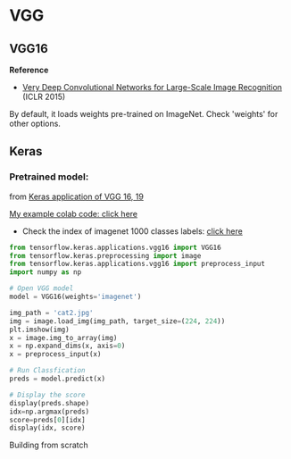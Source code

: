 # VGG

## VGG16

**Reference**

* [Very Deep Convolutional Networks for Large-Scale Image Recognition](https://arxiv.org/abs/1409.1556) \(ICLR 2015\)

By default, it loads weights pre-trained on ImageNet. Check 'weights' for other options.

## Keras

### Pretrained model:

from [Keras application of VGG 16, 19](https://keras.io/api/applications/vgg/#vgg16-function)

[My example colab code: click here](https://colab.research.google.com/drive/1yjiFt1BiTE7H8BduxJU-8hWSumH-KDW7#scrollTo=zHK9wFdofwor)

* Check the index of imagenet 1000 classes labels: [click here](https://gist.github.com/yrevar/942d3a0ac09ec9e5eb3a)

```python
from tensorflow.keras.applications.vgg16 import VGG16
from tensorflow.keras.preprocessing import image
from tensorflow.keras.applications.vgg16 import preprocess_input
import numpy as np

# Open VGG model
model = VGG16(weights='imagenet')

img_path = 'cat2.jpg'
img = image.load_img(img_path, target_size=(224, 224))
plt.imshow(img)
x = image.img_to_array(img)
x = np.expand_dims(x, axis=0)
x = preprocess_input(x)

# Run Classfication
preds = model.predict(x)

# Display the score
display(preds.shape)
idx=np.argmax(preds)
score=preds[0][idx]
display(idx, score)

```

Building from scratch



